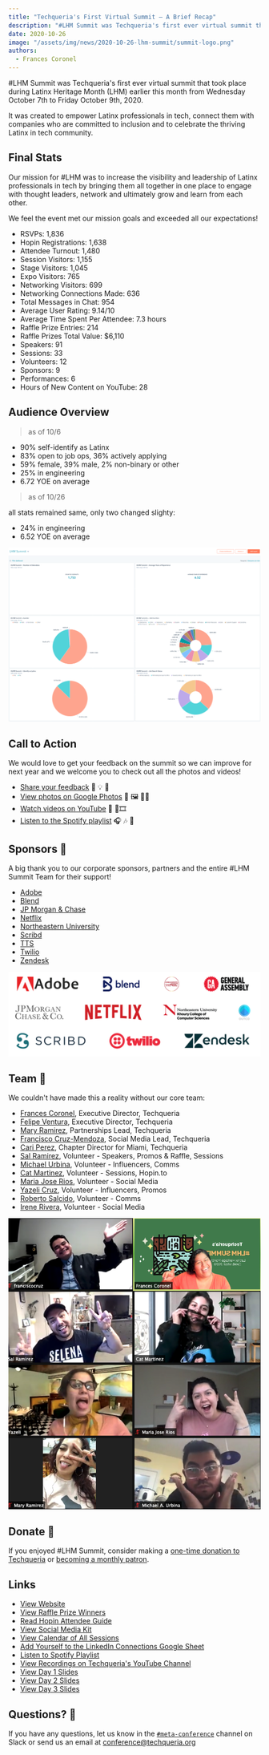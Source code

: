 ```yaml
---
title: "Techqueria's First Virtual Summit — A Brief Recap"
description: "#LHM Summit was Techqueria's first ever virtual summit that took place during Latinx Heritage Month (LHM)."
date: 2020-10-26
image: "/assets/img/news/2020-10-26-lhm-summit/summit-logo.png"
authors:
  - Frances Coronel
---
```


#LHM Summit was Techqueria's first ever virtual summit that took place during Latinx Heritage Month (LHM) earlier this month from Wednesday October 7th to Friday October 9th, 2020.

It was created to empower Latinx professionals in tech, connect them with companies who are committed to inclusion and to celebrate the thriving Latinx in tech community.

## Final Stats

Our mission for #LHM was to increase the visibility and leadership of Latinx professionals in tech by bringing them all together in one place to engage with thought leaders, network and ultimately grow and learn from each other.

We feel the event met our mission goals and exceeded all our expectations!

- RSVPs: 1,836
- Hopin Registrations: 1,638
- Attendee Turnout: 1,480
- Session Visitors: 1,155
- Stage Visitors: 1,045
- Expo Visitors: 765
- Networking Visitors: 699
- Networking Connections Made: 636
- Total Messages in Chat: 954
- Average User Rating: 9.14/10
- Average Time Spent Per Attendee: 7.3 hours
- Raffle Prize Entries: 214
- Raffle Prizes Total Value: $6,110
- Speakers: 91
- Sessions: 33
- Volunteers: 12
- Sponsors: 9
- Performances: 6
- Hours of New Content on YouTube: 28

## Audience Overview

> as of 10/6

- 90% self-identify as Latinx
- 83% open to job ops, 36% actively applying
- 59% female, 39% male, 2% non-binary or other
- 25% in engineering
- 6.72 YOE on average

> as of 10/26

all stats remained same, only two changed slighty:
- 24% in engineering
- 6.52 YOE on average

![Audience Overview](/assets/img/news/2020-10-26-lhm-summit/summit-audience.png)

## Call to Action

We would love to get your feedback on the summit so we can improve for next year and we welcome you to check out all the photos and videos!

- [Share your feedback](https://docs.google.com/forms/d/e/1faipqlse9m5xp4qmfwvogirlu6t3do-6avbmnbwy6vi4nwr4f-j5fiw/viewform?_hsenc=p2anqtz-8szhkzf63kxsksemjxutqlxp98dygkme9pbfarc6036mhim9zmg_mybjnsqli-g_vxc0zw) 📝 💡 💭
- [View photos on Google Photos](https://photos.app.goo.gl/ahrvy2xs9fbyjxun8?_hsenc=p2anqtz-8szhkzf63kxsksemjxutqlxp98dygkme9pbfarc6036mhim9zmg_mybjnsqli-g_vxc0zw) 📸 🖼️ 🤳🏽️
- [Watch videos on YouTube](https://www.youtube.com/playlist?list=plcwzrxvpdkgjuya48mr25wpylz2u3j1ne&_hsenc=p2anqtz-8szhkzf63kxsksemjxutqlxp98dygkme9pbfarc6036mhim9zmg_mybjnsqli-g_vxc0zw) 🎥 🍿🎞
- [Listen to the Spotify playlist](https://open.spotify.com/playlist/0ogkuam8l1dxgwonicnkbv?si=2ocdqjuwsgazygfmo5pfxq&_hsenc=p2anqtz-8szhkzf63kxsksemjxutqlxp98dygkme9pbfarc6036mhim9zmg_mybjnsqli-g_vxc0zw) 🎧 🎶 🎤

## Sponsors 🤝

A big thank you to our corporate sponsors, partners and the entire #LHM Summit Team for their support!

- [Adobe](https://adobe.com/careers)
- [Blend](https://blend.com/company/careers/)
- [JP Morgan & Chase](https://careers.jpmorgan.com/us/en/home)
- [Netflix](https://jobs.netflix.com/)
- [Northeastern University](https://align.khoury.northeastern.edu/)
- [Scribd](https://scribd.com/careers)
- [TTS](https://www.gsa.gov/about-us/organization/federal-acquisition-service/technology-transformation-services)
- [Twilio](hhttps://www.twilio.com/company/jobs)
- [Zendesk](https://jobs.zendesk.com/us/en/)

![Sponsors](/assets/img/news/2020-10-26-lhm-summit/summit-sponsors.png)

## Team 🌿

We couldn't have made this a reality without our core team:

- [Frances Coronel](https://linkedin.com/in/fvcproductions), Executive Director, Techqueria
- [Felipe Ventura](https://linkedin.com/in/fvntr), Executive Director, Techqueria
- [Mary Ramirez](https://www.linkedin.com/in/marybramirez/), Partnerships Lead, Techqueria
- [Francisco Cruz-Mendoza](https://www.linkedin.com/in/franciscocrz/), Social Media Lead, Techqueria
- [Cari Perez](https://www.linkedin.com/in/caridadperez/), Chapter Director for Miami, Techqueria
- [Sal Ramirez](https://www.linkedin.com/in/salramirez/), Volunteer - Speakers, Promos & Raffle, Sessions
- [Michael Urbina](https://www.linkedin.com/in/michaelurbina/), Volunteer - Influencers, Comms
- [Cat Martinez](https://www.linkedin.com/in/cathmartinez/), Volunteer - Sessions, Hopin.to
- [Maria Jose Rios](https://www.linkedin.com/in/mariarios140/), Volunteer - Social Media
- [Yazeli Cruz](https://www.linkedin.com/in/yazeliecruz/), Volunteer - Influencers, Promos
- [Roberto Salcido](https://www.linkedin.com/in/roberto-salcido/), Volunteer - Comms
- [Irene Rivera](https://www.linkedin.com/in/ir-ri/), Volunteer - Social Media

![The #LHM Summit Team](/assets/img/news/2020-10-26-lhm-summit/summit-team.png)

## Donate 💛

If you enjoyed #LHM Summit, consider making a [one-time donation to Techqueria](/donate) or [becoming a monthly patron](https://patreon.com/techqueria).

## Links

- [View Website](https://techqueria.org/summit)
- [View Raffle Prize Winners](https://gleam.io/EDNT1/lhm-summit-promo-raffle-prize-contest)
- [Read Hopin Attendee Guide](https://www.notion.so/techqueriaorg/LHM-Summit-Attendee-Guide-b267b0c3248b468ebeae2f0f1d391c3b)
- [View Social Media Kit](https://www.notion.so/techqueriaorg/LHM-Summit-Social-Media-Kit-cc81725c00534f9aaade5997315004b9)
- [View Calendar of All Sessions](https://calendar.google.com/calendar/u/0/embed?src=c_cbjjd2hl62d60p78gapfi0o13g@group.calendar.google.com&ctz=America/New_York)
- [Add Yourself to the LinkedIn Connections Google Sheet](https://docs.google.com/spreadsheets/d/1gja1lTfx0Csw3audtyP8QXokoXckgwGPTiLAltkNc9M/edit#gid=0)
- [Listen to Spotify Playlist](https://open.spotify.com/playlist/0OGkUAm8l1DxgwonIcnKbV?si=d6ZZIE_uQgyo-tANveKj1g)
- [View Recordings on Techqueria's YouTube Channel](https://www.youtube.com/c/Techqueria)
- [View Day 1 Slides](https://docs.google.com/presentation/d/1gqMrYDOhZET83DwNRjQv94PSsi8buVbef_cBFeczusQ/edit?usp=sharing)
- [View Day 2 Slides](https://docs.google.com/presentation/d/1nTV6dKgSCdvwVMwaeq3gngL68nrPneo4W4RUqUVjYpw/edit?usp=sharing)
- [View Day 3 Slides](https://docs.google.com/presentation/d/1VXRG1ADnQr4-0-XSgqDHFJPfDWAZomVliqwaV9I1LEM/edit#slide=id.ga01b646892_0_2)

## Questions? 🤔

If you have any questions, let us know in the [`#meta-conference`](/slack) channel on Slack or send us an email at [conference@techqueria.org](mailto:conference@techqueria.org)